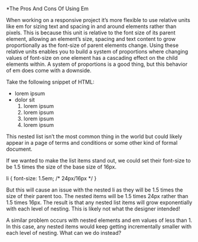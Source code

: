 *The Pros And Cons Of Using Em

When working on a responsive project it’s more flexible to use relative units like em for sizing text and 
spacing in and around elements rather than pixels. This is because this unit is relative to the font size of its parent element, 
allowing an element’s size, spacing and text content to grow proportionally as the font-size of parent elements change.
Using these relative units enables you to build a system of proportions where changing values of 
font-size on one element has a cascading effect on the child elements within. A system of proportions is a good thing, 
but this behavior of em does come with a downside.

Take the following snippet of HTML:

<ul>
  <li>lorem ipsum</li>
  <li>dolor sit 
    <ol>
      <li>lorem ipsum</li>
      <li>lorem ipsum</li>
      <li>lorem ipsum</li>
      <li>lorem ipsum</li>
    </ol>
  </li>
</ul>

This nested list isn’t the most common thing in the world but could likely appear in a page of terms and conditions or 
some other kind of formal document.

If we wanted to make the list items stand out, we could set their font-size to be 1.5 times the size of the base size of 16px.

li {
    font-size: 1.5em; /* 24px/16px */
}

But this will cause an issue with the nested li as they will be 1.5 times the size of their parent too. 
The nested items will be 1.5 times 24px rather than 1.5 times 16px. The result is that any nested list items 
will grow exponentially with each level of nesting. This is likely not what the designer intended!

A similar problem occurs with nested elements and em values of less than 1. In this case, any nested items 
would keep getting incrementally smaller with each level of nesting. What can we do instead?
